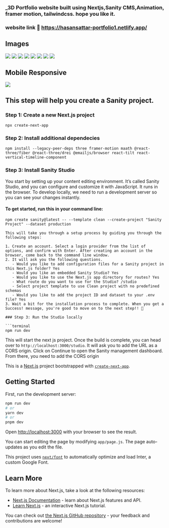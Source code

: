 ### _3D Portfolio website built using Nextjs,Sanity CMS,Animation, framer motion, tailwindcss. hope you like it.

### website link :link: https://hasansattar-portfolio1.netlify.app/

## Images

<img src='./project_images/pic-1.png' />
<img src='./project_images/pic-2.png' />
<img src='./project_images/pic-3.png' />
<img src='./project_images/pic-4.png' />
<img src='./project_images/pic-5.png' />
<img src='./project_images/pic-6.png' />
<img src='./project_images/pic-7.png' />
<img src='./project_images/pic-8.png' />

## Mobile Responsive

<img src='./project_images/mobile.png' />


## This step will help you create a Sanity project.

### Step 1: Create a new Next.js project
```terminal 
npx create-next-app
```
### Step 2: Install additional dependecies
```terminal 
npm install --legacy-peer-deps three framer-motion maath @react-three/fiber @react-three/drei @emailjs/browser react-tilt react-vertical-timeline-component
```

### Step 3: Install Sanity Studio
You start by setting up your content editing environment. It’s called Sanity Studio, and you can configure and customize it with JavaScript. It runs in the browser. To develop locally, we need to run a development server so you can see your changes instantly.


#### To get started, run this in your command line:
```terminal 
npm create sanity@latest -- --template clean --create-project "Sanity Project" --dataset production

This will take you through a setup process by guiding you through the following steps:

1. Create an account. Select a login provider from the list of options, and confirm with Enter. After creating an account in the browser, come back to the command line window.
2. It will ask you the following questions.
   - Would you like to add configuration files for a Sanity project in this Next.js folder? Yes
   - Would you like an embedded Sanity Studio? Yes
   - Would you like to use the Next.js app directory for routes? Yes
   - What route do you want to use for the Studio? /studio
   - Select project template to use Clean project with no predefined schemas
   - Would you like to add the project ID and dataset to your .env file? Yes
3. Wait a bit for the installation process to complete. When you get a Success! message, you're good to move on to the next step!! 🎉

### Step 3: Run the Studio locally

```terminal
npm run dev
```


This will start the next js project. Once the build is complete, you can head over to `http://localhost:3000/studio`. It will ask you to add the URL as a CORS origin. Click on Continue to open the Sanity management dashboard. From there, you need to add the CORS origin

This is a [Next.js](https://nextjs.org/) project bootstrapped with [`create-next-app`](https://github.com/vercel/next.js/tree/canary/packages/create-next-app).

## Getting Started

First, run the development server:

```bash
npm run dev
# or
yarn dev
# or
pnpm dev
```

Open [http://localhost:3000](http://localhost:3000) with your browser to see the result.

You can start editing the page by modifying `app/page.js`. The page auto-updates as you edit the file.

This project uses [`next/font`](https://nextjs.org/docs/basic-features/font-optimization) to automatically optimize and load Inter, a custom Google Font.

## Learn More

To learn more about Next.js, take a look at the following resources:

- [Next.js Documentation](https://nextjs.org/docs) - learn about Next.js features and API.
- [Learn Next.js](https://nextjs.org/learn) - an interactive Next.js tutorial.

You can check out [the Next.js GitHub repository](https://github.com/vercel/next.js/) - your feedback and contributions are welcome!


